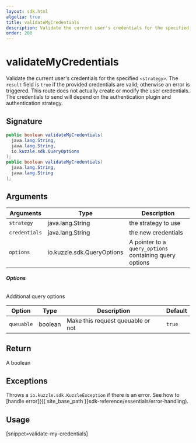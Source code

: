 ```yaml
---
layout: sdk.html
algolia: true
title: validateMyCredentials
description: Validate the current user's credentials for the specified `<strategy>`.
order: 200
---
```


# validateMyCredentials

Validate the current user's credentials for the specified `<strategy>`. The `result` field is `true` if the provided credentials are valid; otherwise an error is triggered. This route does not actually create or modify the user credentials. The credentials to send will depend on the authentication plugin and authentication strategy.

## Signature

```java
public boolean validateMyCredentials(
  java.lang.String, 
  java.lang.String, 
  io.kuzzle.sdk.QueryOptions
);
public boolean validateMyCredentials(
  java.lang.String,
  java.lang.String
);
```

## Arguments

| Arguments    | Type    | Description
|--------------|---------|-------------
| `strategy` | java.lang.String | the strategy to use
| `credentials` | java.lang.String | the new credentials
| `options`  | io.kuzzle.sdk.QueryOptions    | A pointer to a `query_options` containing query options


###### **Options**

Additional query options

| Option     | Type    | Description                       | Default |
| ---------- | ------- | --------------------------------- | ------- |
| `queuable` | boolean | Make this request queuable or not | `true`  |


## Return

A boolean

## Exceptions

Throws a `io.kuzzle.sdk.KuzzleException` if there is an error. See how to [handle error]({{ site_base_path }}sdk-reference/essentials/error-handling).

## Usage

[snippet=validate-my-credentials]
